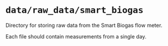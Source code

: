 # `data/raw_data/smart_biogas`

Directory for storing raw data from the Smart Biogas flow meter.

Each file should contain measurements from a single day.